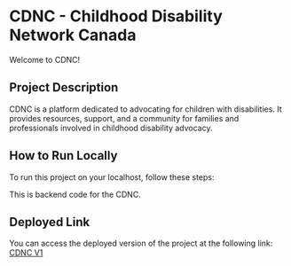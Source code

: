 # CDNC - Childhood Disability Network Canada

Welcome to CDNC!

## Project Description

CDNC is a platform dedicated to advocating for children with disabilities. It provides resources, support, and a community for families and professionals involved in childhood disability advocacy.

## How to Run Locally

To run this project on your localhost, follow these steps:

This is backend code for the CDNC.

## Deployed Link

You can access the deployed version of the project at the following link: [CDNC V1](https://cdnc-v1.vercel.app/)
